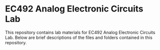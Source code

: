 # EC492 Analog Electronic Circuits Lab

This repository contains lab materials for EC492 Analog Electronic Circuits Lab. Below are brief descriptions of the files and folders contained in this repository.
